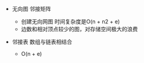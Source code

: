 * 无向图 邻接矩阵
    - 创建无向网图 时间复杂度是O(n + n2 + e)
    - 边数和相对顶点较少的图，对存储空间极大的浪费

* 邻接表 数组与链表相结合
    - O(n + e)